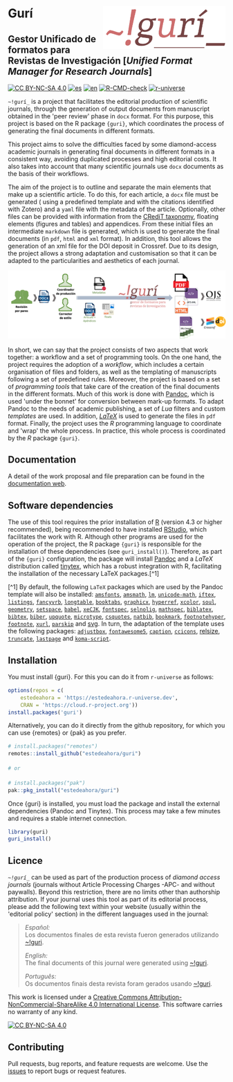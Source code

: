 # Gurí<a href="https://github.com/estedeahora/guri"><img src="docs/figures/guri_logo.png" align="right" height="100"/></a>

## Gestor Unificado de formatos para Revistas de Investigación [*Unified Format Manager for Research Journals*]

<!-- badges: start -->
[![CC BY-NC-SA 4.0](https://img.shields.io/badge/License-CC%20BY--NC--SA%204.0-lightgrey.svg)](http://creativecommons.org/licenses/by-nc-sa/4.0/) [![es](https://img.shields.io/badge/lang-es-yellow.svg)](https://github.com/estedeahora/guri/blob/main/README.md) [![en](https://img.shields.io/badge/lang-en-red.svg)](https://github.com/estedeahora/guri/blob/main/README.en.md) <!-- [![pt-br](https://img.shields.io/badge/lang-pt--br-green.svg)](https://github.com/jonatasemidio/multilanguage-readme-pattern/blob/master/README.pt-br.md)-->
[![R-CMD-check](https://github.com/estedeahora/guri/actions/workflows/R-CMD-check.yaml/badge.svg)](https://github.com/estedeahora/guri/actions/workflows/R-CMD-check.yaml)
[![r-universe](https://estedeahora.r-universe.dev/badges/guri)](https://estedeahora.r-universe.dev/guri)
<!-- badges: end -->

`~!gurí_` is a project that facilitates the editorial production of scientific journals, through the generation of output documents from manuscript obtained in the 'peer review' phase in `docx` format.  For this purpose, this project is based on the R package `{guri}`, which coordinates the process of generating the final documents in different formats. 

This project aims to solve the difficulties faced by some diamond-access academic journals in generating final documents in different formats in a consistent way, avoiding duplicated processes and high editorial costs. It also takes into account that many scientific journals use `docx` documents as the basis of their workflows.

The aim of the project is to outline and separate the main elements that make up a scientific article. To do this, for each article, a `docx` file must be generated ( using a predefined template and with the citations identified with Zotero) and a `yaml` file with the metadata of the article. Optionally, other files can be provided with information from the [CRediT taxonomy](https://credit.niso.org/), floating elements (figures and tables) and appendices. From these initial files an intermediate `markdown` file is generated, which is used to generate the final documents (in `pdf`, `html` and `xml` format). In addition, this tool allows the generation of an xml file for the DOI deposit in Crossref. Due to its design, the project allows a strong adaptation and customisation so that it can be adapted to the particularities and aesthetics of each journal.

![General scheme](docs/figures/scheme_gral.png)

In short, we can say that the project consists of two aspects that work together: a workflow and a set of programming tools. On the one hand, the project requires the adoption of a *workflow*, which includes a certain organisation of files and folders, as well as the templating of manuscripts following a set of predefined rules. Moreover, the project is based on a set of *programming tools* that take care of the creation of the final documents in the different formats. Much of this work is done with [Pandoc](https://pandoc.org/), which is used 'under the bonnet' for conversion between mark-up formats. To adapt Pandoc to the needs of academic publishing, a set of *Lua* filters and custom *templates* are used. In addition, [*LaTeX*](https://www.latex-project.org/) is used to generate the files in `pdf` format. Finally, the project uses the *R* programming language to coordinate and 'wrap' the whole process. In practice, this whole process is coordinated by the *R* package `{guri}`. 

## Documentation

A detail of the work proposal and file preparation can be found in the [documentation web](https://estedeahora.github.io/guri/). 

## Software dependencies

The use of this tool requires the prior installation of [R](https://cran.r-project.org/) (version 4.3 or higher recommended), being recommended to have installed [RStudio](https://posit.co/products/open-source/rstudio/), which facilitates the work with R. Although other programs are used for the operation of the project, the R package `{guri}` is responsible for the installation of these dependencies (see `guri_install()`). Therefore, as part of the `{guri}` configuration, the package will install [Pandoc](https://pandoc.org/) and a *LaTeX* distribution called [tinytex](https://yihui.org/tinytex/), which has a robust integration with R, facilitating the installation of the necessary LaTeX packages.[^1]

[^1] By default, the following `LaTeX` packages which are used by the Pandoc template will also be installed: [`amsfonts`](https://ctan.org/pkg/amsfonts), [`amsmath`](https://ctan.org/pkg/amsmath), [`lm`](https://ctan.org/pkg/lm), [`unicode-math`](https://ctan.org/pkg/unicode-math), [`iftex`](https://ctan.org/pkg/iftex), [`listings`](https://ctan.org/pkg/listings), [`fancyvrb`](https://ctan.org/pkg/fancyvrb), [`longtable`](https://ctan.org/pkg/longtable), [`booktabs`](https://ctan.org/pkg/booktabs), [`graphicx`](https://ctan.org/pkg/graphicx), [`hyperref`](https://ctan.org/pkg/hyperref), [`xcolor`](https://ctan.org/pkg/xcolor), [`soul`](https://ctan.org/pkg/soul), [`geometry`](https://ctan.org/pkg/geometry), [`setspace`](https://ctan.org/pkg/setspace), [`babel`](https://ctan.org/pkg/babel), [`xeCJK`](https://ctan.org/pkg/xecjk), [`fontspec`](https://ctan.org/pkg/fontspec), [`selnolig`](https://ctan.org/pkg/selnolig), [`mathspec`](https://ctan.org/pkg/mathspec), [`biblatex`](https://ctan.org/pkg/biblatex), [`bibtex`](https://ctan.org/pkg/bibtex), [`biber`](https://ctan.org/pkg/biber), [`upquote`](https://ctan.org/pkg/upquote), [`microtype`](https://ctan.org/pkg/microtype), [`csquotes`](https://ctan.org/pkg/csquotes), [`natbib`](https://ctan.org/pkg/natbib), [`bookmark`](https://ctan.org/pkg/bookmark), [`footnotehyper`](https://ctan.org/pkg/footnotehyper), [`footnote`](https://ctan.org/pkg/footnote), [`xurl`](https://ctan.org/pkg/xurl), [`parskip`](https://ctan.org/pkg/parskip) and [svg](https://ctan.org/pkg/svg). In turn, the adaptation of the template uses the following packages:  [`adjustbox`](https://ctan.org/pkg/adjustbox), [`fontawesome5`](https://ctan.org/pkg/fontawesome5), [`caption`](https://ctan.org/pkg/caption), [`ccicons`](https://ctan.org/pkg/ccicons), [relsize](https://ctan.org/pkg/relsize), [`truncate`](https://ctan.org/pkg/truncate), [`lastpage`](https://ctan.org/pkg/lastpage) and [`koma-script`](https://ctan.org/pkg/koma-script).

## Installation

You must install {guri}. For this you can do it from `r-universe` as follows: 


``` r
options(repos = c(
    estedeahora = 'https://estedeahora.r-universe.dev',
    CRAN = 'https://cloud.r-project.org'))
install.packages('guri')
```

Alternatively, you can do it directly from the github repository, for which you can use {remotes} or {pak} as you prefer.

``` r
# install.packages("remotes")
remotes::install_github("estedeahora/guri")

# or 

# install.packages("pak")
pak::pkg_install("estedeahora/guri")
```
Once {guri} is installed, you must load the package and install the external dependencies (Pandoc and Tinytex). This process may take a few minutes and requires a stable internet connection.

``` r
library(guri)
guri_install()
```

## Licence

*`~!gurí_`* can be used as part of the production process of *diamond access journals* (journals without Article Processing Charges -APC- and without paywalls). Beyond this restriction, there are no limits other than authorship attribution. If your journal uses this tool as part of its editorial process, please add the following text within your website (usually within the 'editorial policy' section) in the different languages used in the journal:

> *Español:*\
> Los documentos finales de esta revista fueron generados utilizando [\~!guri](https://github.com/estedeahora/guri).
>
> *English:*\
> The final documents of this journal were generated using [\~!guri](https://github.com/estedeahora/guri).
>
> *Português:*\
> Os documentos finais desta revista foram gerados usando [\~!guri](https://github.com/estedeahora/guri).

This work is licensed under a [Creative Commons Attribution-NonCommercial-ShareAlike 4.0 International License](http://creativecommons.org/licenses/by-nc-sa/4.0/). This software carries no warranty of any kind.

[![CC BY-NC-SA 4.0](https://licensebuttons.net/l/by-nc-sa/4.0/88x31.png)](http://creativecommons.org/licenses/by-nc-sa/4.0/)

## Contributing

Pull requests, bug reports, and feature requests are welcome. Use the [issues](https://github.com/estedeahora/guri/issues) to report bugs or request features.

